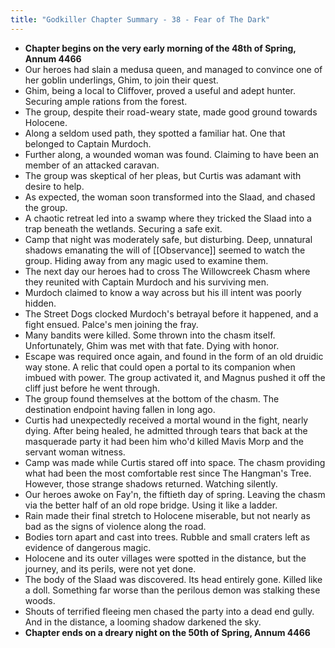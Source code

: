 ```yaml
---
title: "Godkiller Chapter Summary - 38 - Fear of The Dark"
---
```

- **Chapter begins on the very early morning of the 48th of Spring, Annum 4466**
- Our heroes had slain a medusa queen, and managed to convince one of her goblin underlings, Ghim, to join their quest.
- Ghim, being a local to Cliffover, proved a useful and adept hunter. Securing ample rations from the forest.
- The group, despite their road-weary state, made good ground towards Holocene.
- Along a seldom used path, they spotted a familiar hat. One that belonged to Captain Murdoch.
- Further along, a wounded woman was found. Claiming to have been an member of an attacked caravan.
- The group was skeptical of her pleas, but Curtis was adamant with desire to help.
- As expected, the woman soon transformed into the Slaad, and chased the group.
- A chaotic retreat led into a swamp where they tricked the Slaad into a trap beneath the wetlands. Securing a safe exit.
- Camp that night was moderately safe, but disturbing. Deep, unnatural shadows emanating the will of [[Observance]] seemed to watch the group. Hiding away from any magic used to examine them.
- The next day our heroes had to cross The Willowcreek Chasm where they reunited with Captain Murdoch and his surviving men.
- Murdoch claimed to know a way across but his ill intent was poorly hidden.
- The Street Dogs clocked Murdoch's betrayal before it happened, and a fight ensued. Palce's men joining the fray.
- Many bandits were killed. Some thrown into the chasm itself. Unfortunately, Ghim was met with that fate. Dying with honor.
- Escape was required once again, and found in the form of an old druidic way stone. A relic that could open a portal to its companion when imbued with power. The group activated it, and Magnus pushed it off the cliff just before he went through.
- The group found themselves at the bottom of the chasm. The destination endpoint having fallen in long ago. 
- Curtis had unexpectedly received a mortal wound in the fight, nearly dying. After being healed, he admitted through tears that back at the masquerade party it had been him who'd killed Mavis Morp and the servant woman witness.
- Camp was made while Curtis stared off into space. The chasm providing what had been the most comfortable rest since The Hangman's Tree. However, those strange shadows returned. Watching silently.
- Our heroes awoke on Fay'n, the fiftieth day of spring. Leaving the chasm via the better half of an old rope bridge. Using it like a ladder.
- Rain made their final stretch to Holocene miserable, but not nearly as bad as the signs of violence along the road.
- Bodies torn apart and cast into trees. Rubble and small craters left as evidence of dangerous magic.
- Holocene and its outer villages were spotted in the distance, but the journey, and its perils, were not yet done.
- The body of the Slaad was discovered. Its head entirely gone. Killed like a doll. Something far worse than the perilous demon was stalking these woods.
- Shouts of terrified fleeing men chased the party into a dead end gully. And in the distance, a looming shadow darkened the sky.
- **Chapter ends on a dreary night on the 50th of Spring, Annum 4466**